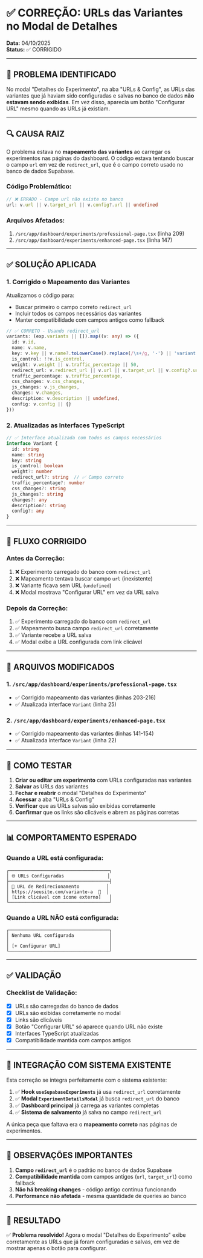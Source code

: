 # ✅ CORREÇÃO: URLs das Variantes no Modal de Detalhes

**Data:** 04/10/2025  
**Status:** ✅ CORRIGIDO

---

## 🐛 PROBLEMA IDENTIFICADO

No modal "Detalhes do Experimento", na aba "URLs & Config", as URLs das variantes que já haviam sido configuradas e salvas no banco de dados **não estavam sendo exibidas**. Em vez disso, aparecia um botão "Configurar URL" mesmo quando as URLs já existiam.

---

## 🔍 CAUSA RAIZ

O problema estava no **mapeamento das variantes** ao carregar os experimentos nas páginas do dashboard. O código estava tentando buscar o campo `url` em vez de `redirect_url`, que é o campo correto usado no banco de dados Supabase.

### Código Problemático:
```typescript
// ❌ ERRADO - Campo url não existe no banco
url: v.url || v.target_url || v.config?.url || undefined
```

### Arquivos Afetados:
1. `/src/app/dashboard/experiments/professional-page.tsx` (linha 209)
2. `/src/app/dashboard/experiments/enhanced-page.tsx` (linha 147)

---

## ✅ SOLUÇÃO APLICADA

### 1. **Corrigido o Mapeamento das Variantes**

Atualizamos o código para:
- Buscar primeiro o campo correto `redirect_url`
- Incluir todos os campos necessários das variantes
- Manter compatibilidade com campos antigos como fallback

```typescript
// ✅ CORRETO - Usando redirect_url
variants: (exp.variants || []).map((v: any) => ({
  id: v.id,
  name: v.name,
  key: v.key || v.name?.toLowerCase().replace(/\s+/g, '-') || 'variant',
  is_control: !!v.is_control,
  weight: v.weight || v.traffic_percentage || 50,
  redirect_url: v.redirect_url || v.url || v.target_url || v.config?.url || undefined,
  traffic_percentage: v.traffic_percentage,
  css_changes: v.css_changes,
  js_changes: v.js_changes,
  changes: v.changes,
  description: v.description || undefined,
  config: v.config || {}
}))
```

### 2. **Atualizadas as Interfaces TypeScript**

```typescript
// ✅ Interface atualizada com todos os campos necessários
interface Variant {
  id: string
  name: string
  key: string
  is_control: boolean
  weight?: number
  redirect_url?: string  // ✅ Campo correto
  traffic_percentage?: number
  css_changes?: string
  js_changes?: string
  changes?: any
  description?: string
  config?: any
}
```

---

## 📝 FLUXO CORRIGIDO

### **Antes da Correção:**
1. ❌ Experimento carregado do banco com `redirect_url`
2. ❌ Mapeamento tentava buscar campo `url` (inexistente)
3. ❌ Variante ficava sem URL (`undefined`)
4. ❌ Modal mostrava "Configurar URL" em vez da URL salva

### **Depois da Correção:**
1. ✅ Experimento carregado do banco com `redirect_url`
2. ✅ Mapeamento busca campo `redirect_url` corretamente
3. ✅ Variante recebe a URL salva
4. ✅ Modal exibe a URL configurada com link clicável

---

## 🎯 ARQUIVOS MODIFICADOS

### 1. `/src/app/dashboard/experiments/professional-page.tsx`
- ✅ Corrigido mapeamento das variantes (linhas 203-216)
- ✅ Atualizada interface `Variant` (linha 25)

### 2. `/src/app/dashboard/experiments/enhanced-page.tsx`
- ✅ Corrigido mapeamento das variantes (linhas 141-154)
- ✅ Atualizada interface `Variant` (linha 22)

---

## 🧪 COMO TESTAR

1. **Criar ou editar um experimento** com URLs configuradas nas variantes
2. **Salvar** as URLs das variantes
3. **Fechar e reabrir** o modal "Detalhes do Experimento"
4. **Acessar** a aba "URLs & Config"
5. **Verificar** que as URLs salvas são exibidas corretamente
6. **Confirmar** que os links são clicáveis e abrem as páginas corretas

---

## 📊 COMPORTAMENTO ESPERADO

### **Quando a URL está configurada:**
```
┌─────────────────────────────────────┐
│ 🌐 URLs Configuradas                │
├─────────────────────────────────────┤
│ 🔗 URL de Redirecionamento          │
│ https://seusite.com/variante-a  🔗  │
│ [Link clicável com ícone externo]   │
└─────────────────────────────────────┘
```

### **Quando a URL NÃO está configurada:**
```
┌─────────────────────────────────────┐
│ Nenhuma URL configurada             │
│                                     │
│ [+ Configurar URL]                  │
└─────────────────────────────────────┘
```

---

## ✅ VALIDAÇÃO

### **Checklist de Validação:**
- [x] URLs são carregadas do banco de dados
- [x] URLs são exibidas corretamente no modal
- [x] Links são clicáveis
- [x] Botão "Configurar URL" só aparece quando URL não existe
- [x] Interfaces TypeScript atualizadas
- [x] Compatibilidade mantida com campos antigos

---

## 🔄 INTEGRAÇÃO COM SISTEMA EXISTENTE

Esta correção se integra perfeitamente com o sistema existente:

1. ✅ **Hook `useSupabaseExperiments`** já usa `redirect_url` corretamente
2. ✅ **Modal `ExperimentDetailsModal`** já busca `redirect_url` do banco
3. ✅ **Dashboard principal** já carrega as variantes completas
4. ✅ **Sistema de salvamento** já salva no campo `redirect_url`

A única peça que faltava era o **mapeamento correto** nas páginas de experimentos.

---

## 📌 OBSERVAÇÕES IMPORTANTES

1. **Campo `redirect_url`** é o padrão no banco de dados Supabase
2. **Compatibilidade mantida** com campos antigos (`url`, `target_url`) como fallback
3. **Não há breaking changes** - código antigo continua funcionando
4. **Performance não afetada** - mesma quantidade de queries ao banco

---

## 🎉 RESULTADO

✅ **Problema resolvido!** Agora o modal "Detalhes do Experimento" exibe corretamente as URLs que já foram configuradas e salvas, em vez de mostrar apenas o botão para configurar.

